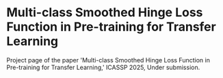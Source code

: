 # Multi-class Smoothed Hinge Loss Function in Pre-training for Transfer Learning

Project page of the paper 'Multi-class Smoothed Hinge Loss Function in Pre-training for Transfer Learning,' ICASSP 2025, Under submission. 
